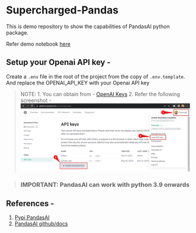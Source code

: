 # Supercharged-Pandas

This is demo repository to show the capabilities of PandasAI python package.

Refer demo notebook [here](notebooks/demo.ipynb)

## Setup your Openai API key -

Create a `.env` file in the root of the project from the copy of `.env.template`.
And replace the OPENAI_API_KEY with your Openai API key

> NOTE: 1. You can obtain from - [OpenAI Keys](https://platform.openai.com/account/api-keys) 2. Refer the following screenshot - ![screenshot](images/ss-openai-api-key.png)

> ### IMPORTANT: PandasAI can work with python 3.9 onwards

## References -

1. [Pypi PandasAI](https://pypi.org/project/pandasai/)
2. [PandasAI github/docs](https://github.com/gventuri/pandas-ai)
